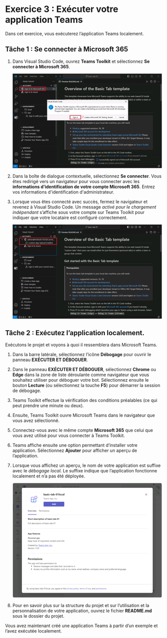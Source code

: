 # Exercice 3 : Exécuter votre application Teams

Dans cet exercice, vous exécuterez l’application Teams localement.

## Tâche 1 : Se connecter à Microsoft 365

1. Dans Visual Studio Code, ouvrez **Teams Toolkit** et sélectionnez **Se connecter à Microsoft 365**.

    ![Capture d’écran du bouton de connexion dans Teams Toolkit pour M365.](../../media/sign-in.png)

2. Dans la boîte de dialogue contextuelle, sélectionnez **Se connecter**. Vous êtes redirigé vers un navigateur pour vous connecter avec les **informations d’identification de votre compte Microsoft 365**.  Entrez vos informations d'identification d'administrateur.

3. Lorsque vous êtes connecté avec succès, fermez le navigateur et revenez à Visual Studio Code. Un message *activé pour le chargement indépendant* s’affiche sous votre compte sur Teams Toolkit pour indiquer que votre locataire est configuré correctement.

    ![Capture d’écran de la note de chargement indépendant activée dans Teams Toolkit.](../../media/sideload-enabled.png)

## Tâche 2 : Exécutez l’application localement.

Exécutons le projet et voyons à quoi il ressemblera dans Microsoft Teams.

1. Dans la barre latérale, sélectionnez l’icône **Débogage** pour ouvrir le panneau **EXÉCUTER ET DÉBOGUER**.
2. Dans le panneau **EXÉCUTER ET DÉBOGUER**, sélectionnez **Chrome** ou **Edge** dans la zone de liste déroulante comme navigateur que vous souhaitez utiliser pour déboguer votre bot.  Sélectionnez ensuite le bouton **Lecture** (ou sélectionnez la touche **F5**) pour démarrer la session de débogage.
3. Teams Toolkit effectue la vérification des conditions préalables (ce qui peut prendre une minute ou deux).
4. Ensuite, Teams Toolkit ouvre Microsoft Teams dans le navigateur que vous avez sélectionné.
5. Connectez-vous avec le même compte **Microsoft 365** que celui que vous avez utilisé pour vous connecter à Teams Toolkit.
6. Teams affiche ensuite une option permettant d’installer votre application. Sélectionnez **Ajouter** pour afficher un aperçu de l’application.
7. Lorsque vous affichez un aperçu, le nom de votre application est suffixe avec le *débogage local*. Le suffixe indique que l’application fonctionne localement et n’a pas été déployée.

    ![Capture d’écran de la boîte de dialogue pour l’installation d’une application Teams.](../../media/add-teams-app.png)

8. Pour en savoir plus sur la structure du projet et sur l’utilisation et la personnalisation de votre application, ouvrez le fichier **README.md** sous le dossier du projet.

Vous avez maintenant créé une application Teams à partir d’un exemple et l’avez exécutée localement.
